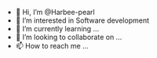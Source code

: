 - 👋 Hi, I’m @Harbee-pearl
- 👀 I’m interested in Software development
- 🌱 I’m currently learning ...
- 💞️ I’m looking to collaborate on ...
- 📫 How to reach me ...

<!---
Harbee-pearl/Harbee-pearl is a ✨ special ✨ repository because its `README.md` (this file) appears on your GitHub profile.
You can click the Preview link to take a look at your changes.
--->
